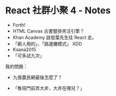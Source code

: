 # React 社群小聚 4 - Notes

* Forth!
* HTML Canvas 古書豎排夾注引擎？
* Khan Academy 啟發葉先生往 React 走。
* 「窮人用的」、「路邊攤模式」 XDD
* Ksana2015
* 「可多試九次」

我的問題：
  * 九億農民網最後怎麼了？

* 「魯班門前弄大斧，大斧在哪兒？」

